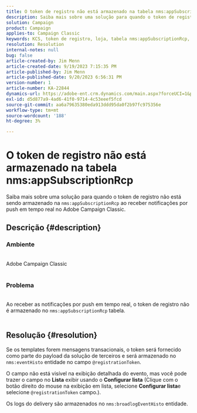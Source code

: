 ```yaml
---
title: O token de registro não está armazenado na tabela nms:appSubscriptionRcp
description: Saiba mais sobre uma solução para quando o token de registro não está sendo armazenado na tabela nms:appSubscriptionRcp ao receber notificações por push em tempo real.
solution: Campaign
product: Campaign
applies-to: Campaign Classic
keywords: KCS, token de registro, loja, tabela nms:appSubscriptionRcp, FAQ, ACC, Adobe Campaign Classic, notificações por push, @registrationToken, nms:eventHisto, Configurar lista, logs de entrega, nms:broadlogEventHisto
resolution: Resolution
internal-notes: null
bug: false
article-created-by: Jim Menn
article-created-date: 9/19/2023 7:15:35 PM
article-published-by: Jim Menn
article-published-date: 9/20/2023 6:56:31 PM
version-number: 1
article-number: KA-22844
dynamics-url: https://adobe-ent.crm.dynamics.com/main.aspx?forceUCI=1&pagetype=entityrecord&etn=knowledgearticle&id=44bc4ae6-2057-ee11-be6f-6045bd006268
exl-id: d5d877a9-4ad6-41f0-9714-4c53eeef5fcd
source-git-commit: aa6a79635380eda913ddd95da0f2b97fc975356e
workflow-type: tm+mt
source-wordcount: '188'
ht-degree: 3%

---
```


# O token de registro não está armazenado na tabela nms:appSubscriptionRcp


Saiba mais sobre uma solução para quando o token de registro não está sendo armazenado na `nms:appSubscriptionRcp` ao receber notificações por push em tempo real no Adobe Campaign Classic.

## Descrição {#description}




### Ambiente


<br>Adobe Campaign Classic<br><br>


### Problema


<br>Ao receber as notificações por push em tempo real, o token de registro não é armazenado no `nms:appSubscriptionRcp` tabela.<br><br>



## Resolução {#resolution}


Se os templates forem mensagens transacionais, o token será fornecido como parte do payload da solução de terceiros e será armazenado no `nms:eventHisto` entidade no campo `@registrationToken`.

O campo não está visível na exibição detalhada do evento, mas você pode trazer o campo no <b>Lista</b> exibir usando o <b>Configurar lista</b> (Clique com o botão direito do mouse na exibição em lista, selecione <b>Configurar lista</b>e selecione `@registrationToken` campo.).

Os logs do delivery são armazenados no `nms:broadlogEventHisto` entidade.

